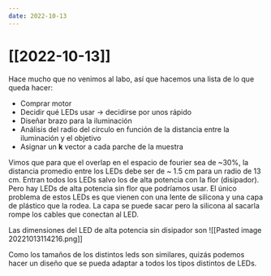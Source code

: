 ```yaml
---
date: 2022-10-13
---
```

# [[2022-10-13]]

Hace mucho que no venimos al labo, así que hacemos una lista de lo que queda hacer:

- Comprar motor
- Decidir qué LEDs usar -> decidirse por unos rápido
- Diseñar brazo para la iluminación
- Análisis del radio del círculo en función de la distancia entre la iluminación y el objetivo
- Asignar un **k** vector a cada parche de la muestra

Vimos que para que el overlap en el espacio de fourier sea de ~30%, la distancia promedio entre los LEDs debe ser de ~ 1.5 cm para un radio de 13 cm. Entran todos los LEDs salvo los de alta potencia con la flor (disipador). Pero hay LEDs de alta potencia sin flor que podríamos usar. El único problema de estos LEDs es que vienen con una lente de silicona y una capa de plástico que la rodea. La capa se puede sacar pero la silicona al sacarla rompe los cables que conectan al LED.

Las dimensiones del LED de alta potencia sin disipador son
![[Pasted image 20221013114216.png]]

Como los tamaños de los distintos leds son similares, quizás podemos hacer un diseño que se pueda adaptar a todos los tipos distintos de LEDs.